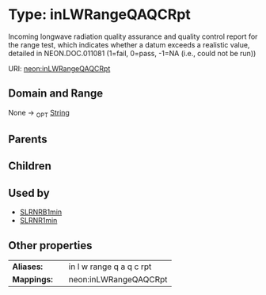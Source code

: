 
# Type: inLWRangeQAQCRpt


Incoming longwave radiation  quality assurance and quality control report for the range test, which indicates whether a datum exceeds a realistic value, detailed in NEON.DOC.011081 (1=fail, 0=pass, -1=NA (i.e., could not be run))

URI: [neon:inLWRangeQAQCRpt](https://data.neonscience.org/inLWRangeQAQCRpt)


## Domain and Range

None ->  <sub>OPT</sub> [String](types/String.md)

## Parents


## Children


## Used by

 * [SLRNRB1min](SLRNRB1min.md)
 * [SLRNR1min](SLRNR1min.md)

## Other properties

|  |  |  |
| --- | --- | --- |
| **Aliases:** | | in l w range q a q c rpt |
| **Mappings:** | | neon:inLWRangeQAQCRpt |

